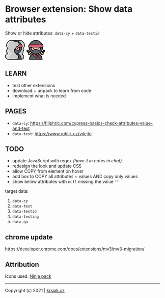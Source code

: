 # Browser extension: Show data attributes

Show or hide attributes: `data-cy` + `data-testid`

![ninja-hidden](img/icon_64_hide.png)
![ninja-visible](img/icon_64_show.png)

## LEARN

- test other extensions
- download + unpack to learn from code
- implement what is needed

## PAGES

- `data-cy`: <https://filiphric.com/cypress-basics-check-attributes-value-and-text>
- `data-test`: <https://www.rohlik.cz/vitejte>

## TODO

- update JavaScript with regex *(have it in notes in chat)*
- redesign the look and update CSS
- allow COPY from element on hover
- add box to COPY all attributes + values AND copy only values
- show below attributes with `null` missing the value `""`

target data:

1. `data-cy`
2. `data-test`
3. `data-testid`
4. `data-testing`
5. `data-qa`

## chrome update

<https://developer.chrome.com/docs/extensions/mv3/mv3-migration/>

## Attribution

Icons used: [Ninja pack](https://www.flaticon.com/packs/ninja-11)

---

Copyright (c) 2021 | [krsiak.cz](https://krsiak.cz/) 
